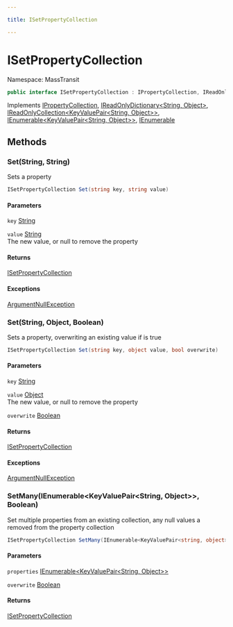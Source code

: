 ```yaml
---

title: ISetPropertyCollection

---
```


# ISetPropertyCollection

Namespace: MassTransit

```csharp
public interface ISetPropertyCollection : IPropertyCollection, IReadOnlyDictionary<String, Object>, IReadOnlyCollection<KeyValuePair<String, Object>>, IEnumerable<KeyValuePair<String, Object>>, IEnumerable
```

Implements [IPropertyCollection](../masstransit/ipropertycollection), [IReadOnlyDictionary\<String, Object\>](https://learn.microsoft.com/en-us/dotnet/api/system.collections.generic.ireadonlydictionary-2), [IReadOnlyCollection\<KeyValuePair\<String, Object\>\>](https://learn.microsoft.com/en-us/dotnet/api/system.collections.generic.ireadonlycollection-1), [IEnumerable\<KeyValuePair\<String, Object\>\>](https://learn.microsoft.com/en-us/dotnet/api/system.collections.generic.ienumerable-1), [IEnumerable](https://learn.microsoft.com/en-us/dotnet/api/system.collections.ienumerable)

## Methods

### **Set(String, String)**

Sets a property

```csharp
ISetPropertyCollection Set(string key, string value)
```

#### Parameters

`key` [String](https://learn.microsoft.com/en-us/dotnet/api/system.string)<br/>

`value` [String](https://learn.microsoft.com/en-us/dotnet/api/system.string)<br/>
The new value, or null to remove the property

#### Returns

[ISetPropertyCollection](../masstransit/isetpropertycollection)<br/>

#### Exceptions

[ArgumentNullException](https://learn.microsoft.com/en-us/dotnet/api/system.argumentnullexception)<br/>

### **Set(String, Object, Boolean)**

Sets a property, overwriting an existing value if  is true

```csharp
ISetPropertyCollection Set(string key, object value, bool overwrite)
```

#### Parameters

`key` [String](https://learn.microsoft.com/en-us/dotnet/api/system.string)<br/>

`value` [Object](https://learn.microsoft.com/en-us/dotnet/api/system.object)<br/>
The new value, or null to remove the property

`overwrite` [Boolean](https://learn.microsoft.com/en-us/dotnet/api/system.boolean)<br/>

#### Returns

[ISetPropertyCollection](../masstransit/isetpropertycollection)<br/>

#### Exceptions

[ArgumentNullException](https://learn.microsoft.com/en-us/dotnet/api/system.argumentnullexception)<br/>

### **SetMany(IEnumerable\<KeyValuePair\<String, Object\>\>, Boolean)**

Set multiple properties from an existing collection, any null values a removed from the property collection

```csharp
ISetPropertyCollection SetMany(IEnumerable<KeyValuePair<string, object>> properties, bool overwrite)
```

#### Parameters

`properties` [IEnumerable\<KeyValuePair\<String, Object\>\>](https://learn.microsoft.com/en-us/dotnet/api/system.collections.generic.ienumerable-1)<br/>

`overwrite` [Boolean](https://learn.microsoft.com/en-us/dotnet/api/system.boolean)<br/>

#### Returns

[ISetPropertyCollection](../masstransit/isetpropertycollection)<br/>
